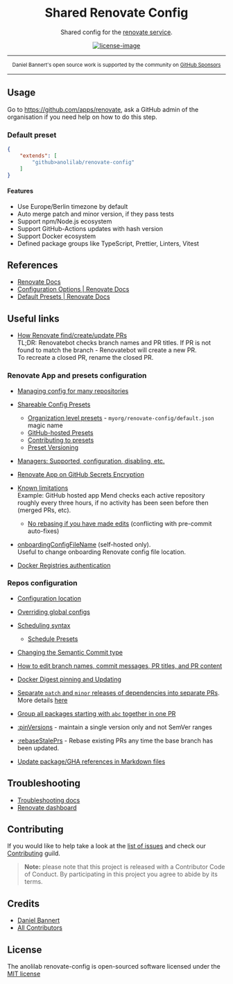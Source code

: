 <div align="center">

<h1>Shared Renovate Config</h1>

Shared config for the [renovate service](https://renovatebot.com).

[![license-image]][license-url]

</div>

---

<div align="center">
    <p>
        <sup>
            Daniel Bannert's open source work is supported by the community on <a href="https://github.com/sponsors/prisis">GitHub Sponsors</a>
        </sup>
    </p>
</div>

---

## Usage

Go to https://github.com/apps/renovate, ask a GitHub admin of the organisation if you need help on how to do this step.


### Default preset

```json
{
    "extends": [
        "github>anolilab/renovate-config"
    ]
}
```

#### Features

- Use Europe/Berlin timezone by default
- Auto merge patch and minor version, if they pass tests
- Support npm/Node.js ecosystem
- Support GitHub-Actions updates with hash version
- Support Docker ecosystem
- Defined package groups like TypeScript, Prettier, Linters, Vitest

## References

- [Renovate Docs](https://renovatebot.com/docs/)
- [Configuration Options \| Renovate Docs](https://renovatebot.com/docs/configuration-options/)
- [Default Presets \| Renovate Docs](https://renovatebot.com/docs/presets-default/)

## Useful links

* [How Renovate find/create/update PRs](https://docs.renovatebot.com/key-concepts/pull-requests/)  
  TL;DR: Renovatebot checks branch names and PR titles. If PR is not found to match the branch - Renovatebot will create a new PR.  
  To recreate a closed PR, rename the closed PR.

### Renovate App and presets configuration

* [Managing config for many repositories](https://docs.renovatebot.com/key-concepts/presets/#managing-config-for-many-repositories)
* [Shareable Config Presets](https://docs.renovatebot.com/config-presets/#shareable-config-presets)
  * [Organization level presets](https://docs.renovatebot.com/config-presets/#organization-level-presets) -  `myorg/renovate-config/default.json` magic name
  * [GitHub-hosted Presets](https://docs.renovatebot.com/config-presets/#github-hosted-presets)
  * [Contributing to presets](https://docs.renovatebot.com/config-presets/#contributing-to-presets)
  * [Preset Versioning](https://docs.renovatebot.com/config-presets/#github)

* [Managers: Supported, configuration, disabling, etc.](https://docs.renovatebot.com/modules/manager/)

* [Renovate App on GitHub Secrets Encryption](https://docs.renovatebot.com/getting-started/private-packages/#mend-renovate-hosted-app-encryption)

* [Known limitations](https://docs.renovatebot.com/known-limitations/)  
  Example: GitHub hosted app Mend checks each active repository roughly every three hours, if no activity has been seen before then (merged PRs, etc).

  * [No rebasing if you have made edits](https://docs.renovatebot.com/updating-rebasing/#no-rebasing-if-you-have-made-edits) (conflicting with pre-commit auto-fixes)

* [onboardingConfigFileName](https://docs.renovatebot.com/self-hosted-configuration/#onboardingconfigfilename) (self-hosted only).  
  Useful to change onboarding Renovate config file location.

* [Docker Registries authentication](https://docs.renovatebot.com/docker/#registry-authentication)

### Repos configuration

* [Configuration location](https://docs.renovatebot.com/getting-started/installing-onboarding/#configuration-location)

* [Overriding global configs](https://docs.renovatebot.com/key-concepts/automerge/#overriding-global-automerge)

* [Scheduling syntax](https://docs.renovatebot.com/key-concepts/scheduling/#scheduling-syntax)
  * [Schedule Presets](https://docs.renovatebot.com/presets-schedule/)

* [Changing the Semantic Commit type](https://docs.renovatebot.com/semantic-commits/#changing-the-semantic-commit-type)
* [How to edit branch names, commit messages, PR titles, and PR content](https://docs.renovatebot.com/configuration-templates/)
* [Docker Digest pinning and Updating](https://docs.renovatebot.com/docker/#digest-pinning)
* [Separate `patch` and `minor` releases of dependencies into separate PRs](https://docs.renovatebot.com/presets-default/#separatepatchreleases).  
  More details [here](https://docs.renovatebot.com/faq/#separate-patch-releases-from-minor-releases)
* [Group all packages starting with `abc` together in one PR](https://docs.renovatebot.com/faq/#group-all-packages-starting-with-abc-together-in-one-pr)
* [:pinVersions](https://docs.renovatebot.com/presets-default/#pinversions) - maintain a single version only and not SemVer ranges
* [:rebaseStalePrs](https://docs.renovatebot.com/presets-default/#rebasestaleprs) - Rebase existing PRs any time the base branch has been updated.
* [Update package/GHA references in Markdown files](https://github.com/renovatebot/.github/blob/d9b3c1914f4bf9dbecc6456610ca89530260572f/default.json#L121-L140)

## Troubleshooting

* [Troubleshooting docs](https://docs.renovatebot.com/troubleshooting/)
* [Renovate dashboard](https://developer.mend.io)

Contributing
------------

If you would like to help take a look at the [list of issues](https://github.com/anolilab/javascript-style-guide/issues) and check our [Contributing](.github/CONTRIBUTING.md) guild.

> **Note:** please note that this project is released with a Contributor Code of Conduct. By participating in this project you agree to abide by its terms.

Credits
-------------

- [Daniel Bannert](https://github.com/prisis)
- [All Contributors](https://github.com/anolilab/javascript-style-guide/graphs/contributors)

License
-------------

The anolilab renovate-config is open-sourced software licensed under the [MIT license](https://opensource.org/licenses/MIT)


[license-image]: https://img.shields.io/npm/l/@anolilab/package-json-utils?color=blueviolet&style=for-the-badge
[license-url]: LICENSE.md "license"
